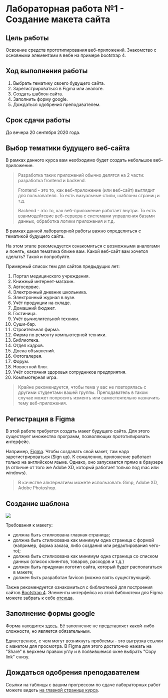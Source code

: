 # Лабораторная работа №1 - Создание макета сайта

## Цель работы

Освоение средств прототипирования веб-приложений.
Знакомство с основными элементами в вебе на примере bootstrap 4.

## Ход выполнения работы

1. Выбрать тематику своего будущего сайта.
2. Зарегистрироваться в Figma или аналоге.
3. Создать шаблон сайта.
4. Заполнить форму google.
5. Дождаться одобрения преподавателем.

## Срок сдачи работы

До вечера 20 сентября 2020 года.

## Выбор тематики будущего веб-сайта

В рамках данного курса вам необходимо будет создать небольшое веб-приложение.

> Разработка таких приложений обычно делятся на 2 части: разработка frontend и backend.
>
> Frontend - это то, как веб-приложение (или веб-сайт) выглядит для пользователя.
> То есть визуальные стили, шаблоны страниц и т.д.
>
> Backend - это то, как веб-приложение работает внутри.
> То есть взаимодейтсвие веб-сервера с системами управления базами данных, обработка логики приложения и т.д.

В рамках данной лабораторной работы важно определиться с тематикой будущего сайта.

На этом этапе рекомендуется ознакомиться с возможными аналогами и понять, какая тематика ближе вам.
Какой веб-сайт вам хочется сделать?
Такой и попробуйте.

Примерный список тем для сайтов предыдущих лет:

1. Портал медицинского учреждения.
2. Книжный интернет-магазин.
3. Автосервис.
4. Электронный дневник школьника.
5. Электронный журнал в вузе.
6. Учёт продукции на складе.
7. Домашний бюджет.
8. Гостиница.
9. Учёт вычислительной техники.
10. Суши-бар.
11. Строительная фирма.
12. Фирма по ремонту компьютерной техники.
13. Библиотека.
14. Отдел кадров.
15. Доска объявлений.
16. Фотогалерея.
17. Форум.
18. Новостной блог.
19. Учёт состояния здоровья сотрудников предприятия.
20. Компьютерная игра.

> Крайне рекомендуется, чтобы тема у вас не повторялась с другими студентами вашей группы.
> Преподаватель в таком случае может попросить изменть или самостоятельно назначить тему веб-приложения.

## Регистрация в Figma

В этой работе требуется создать макет будущего сайта.
Для этого существует множество программ, позволяющих прототипировать интерфейс.

Например, [Figma](https://www.figma.com/).
Чтобы создавать свой макет, там надо зарегистрироваться (Sign up).
К сожалению, приложение работает только на английском языке.
Однако, оно запускается прямо в браузере (в отличие от того же Adobe XD, который работает только под mac или windows).

> В качестве альтернативы можете использовать Gimp, Adobe XD, Adobe Photoshop.

## Создание шаблона

[![](https://img.youtube.com/vi/XCcqBQnSOHQ/0.jpg)](https://www.youtube.com/watch?v=XCcqBQnSOHQ)

Требования к макету:

* должна быть стилизована главная страница;
* должна быть стилизована как минимум одна страница с формой (например, форма заказа, либо создания или редактирования чего-то);
* должна быть стилизована как минимум одна страница со списком данных (список клиентов, товаров, расходов и т.д.)
* должен быть придуман логотип сайта, который будет располагаться в макете;
* должен быть разработан favicon (можно взять существующий).

Также рекомендуется ознакомиться с библиотекой для построения сайтов [Bootstrap 4](https://getbootstrap.com/).
Элементы интерфейса из этой библиотеки для Figma можете забрать к себе [отсюда](https://www.figma.com/file/ObeIovIUaqRsaSE4K6YW3e/Bootstrap-v4-uikit/duplicate).

## Заполнение формы google

Форма находится [здесь](https://docs.google.com/forms/d/e/1FAIpQLScLROLaSFnfzy-Z61RmxzcmMIMCux-_kQqnraMF72Dn_w5oBw/viewform).
Её заполнение не представляет какой-либо сложности, но является обязательным.

Единственное, с чем могут возникнуть проблемы - это выгрузка ссылки с макетом для просмотра.
В Figma для этого достаточно нажать на "Share" в верхнем правом углу и в появившемся окне выбрать "Copy link" снизу.

## Дождаться одобрения преподавателем

Ссылки на таблицы с вашим прогрессом по сдаче лабораторных работ можете видеть [на главной странице курса](../README.md).
